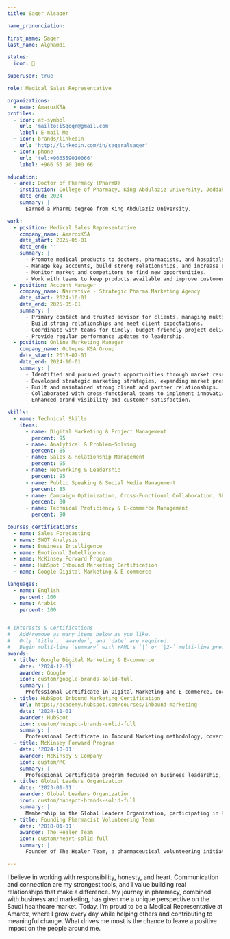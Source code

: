 ```yaml
---
title: Saqer Alsaqer 

name_pronunciation: 

first_name: Saqer
last_name: Alghamdi

status:
  icon: 💯

superuser: true

role: Medical Sales Representative

organizations:
  - name: AmaroxKSA
profiles:
  - icon: at-symbol
    url: 'mailto:iSqqqr@gmail.com'
    label: E-mail Me
  - icon: brands/linkedin
    url: 'http://linkedin.com/in/saqeralsaqer'
  - icon: phone
    url: 'tel:+966559010066'
    label: +966 55 90 100 66

education:
  - area: Doctor of Pharmacy (PharmD)
    institution: College of Pharmacy, King Abdulaziz University, Jeddah
    date_end: 2024
    summary: |
      Earned a PharmD degree from King Abdulaziz University. 

work:
  - position: Medical Sales Representative
    company_name: AmaroxKSA
    date_start: 2025-05-01
    date_end: ''
    summary: |
      - Promote medical products to doctors, pharmacists, and hospitals.
      - Manage key accounts, build strong relationships, and increase sales.
      - Monitor market and competitors to find new opportunities.
      - Work with teams to keep products available and improve customer satisfaction.
  - position: Account Manager
    company_name: Narrative - Strategic Pharma Marketing Agency
    date_start: 2024-10-01
    date_end: 2025-05-01
    summary: |
      - Primary contact and trusted advisor for clients, managing multiple projects.
      - Build strong relationships and meet client expectations.
      - Coordinate with teams for timely, budget-friendly project delivery.
      - Provide regular performance updates to leadership.
  - position: Online Marketing Manager
    company_name: Octopus KSA Group
    date_start: 2018-07-01
    date_end: 2024-10-01
    summary: |
      - Identified and pursued growth opportunities through market research and competitor analysis.
      - Developed strategic marketing strategies, expanding market presence and increasing revenue.
      - Built and maintained strong client and partner relationships.
      - Collaborated with cross-functional teams to implement innovative business and marketing solutions.
      - Enhanced brand visibility and customer satisfaction.

skills:
  - name: Technical Skills
    items:
      - name: Digital Marketing & Project Management
        percent: 95
      - name: Analytical & Problem-Solving
        percent: 85
      - name: Sales & Relationship Management
        percent: 95
      - name: Networking & Leadership
        percent: 95
      - name: Public Speaking & Social Media Management
        percent: 85
      - name: Campaign Optimization, Cross-Functional Collaboration, SEO
        percent: 80
      - name: Technical Proficiency & E-commerce Management
        percent: 90

courses_certifications:
  - name: Sales Forecasting
  - name: SWOT Analysis
  - name: Business Intelligence
  - name: Emotional Intelligence
  - name: McKinsey Forward Program
  - name: HubSpot Inbound Marketing Certification
  - name: Google Digital Marketing & E-commerce

languages:
  - name: English
    percent: 100
  - name: Arabic
    percent: 100


# Interests & Certifications
#   Add/remove as many items below as you like.
#   Only `title`, `awarder`, and `date` are required.
#   Begin multi-line `summary` with YAML's `|` or `|2-` multi-line prefix and indent 2 spaces below.
awards:
  - title: Google Digital Marketing & E-commerce
    date: '2024-12-01'
    awarder: Google
    icon: custom/google-brands-solid-full
    summary: |
      Professional Certificate in Digital Marketing and E-commerce, covering comprehensive digital marketing strategies, analytics, and e-commerce fundamentals.
  - title: HubSpot Inbound Marketing Certification
    url: https://academy.hubspot.com/courses/inbound-marketing
    date: '2024-11-01'
    awarder: HubSpot
    icon: custom/hubspot-brands-solid-full
    summary: |
      Professional Certificate in Inbound Marketing methodology, covering content creation, social media promotion, lead nurturing, and conversion optimization strategies.
  - title: McKinsey Forward Program
    date: '2024-10-01'
    awarder: McKinsey & Company
    icon: custom/MC
    summary: |
      Professional Certificate program focused on business leadership, strategic thinking, and management consulting methodologies.
  - title: Global Leaders Organization
    date: '2023-01-01'
    awarder: Global Leaders Organization
    icon: custom/hubspot-brands-solid-full
    summary: |
      Membership in the Global Leaders Organization, participating in leadership development programs and international networking initiatives.
  - title: Founding Pharmacist Volunteering Team
    date: '2018-01-01'
    awarder: The Healer Team
    icon: custom/heart-solid-full
    summary: |
      Founder of The Healer Team, a pharmaceutical volunteering initiative focused on community health education and healthcare accessibility programs.

---
```

I believe in working with responsibility, honesty, and heart. Communication and connection are my strongest tools, and I value building real relationships that make a difference. My journey in pharmacy, combined with business and marketing, has given me a unique perspective on the Saudi healthcare market. Today, I’m proud to be a Medical Representative at Amarox, where I grow every day while helping others and contributing to meaningful change. What drives me most is the chance to leave a positive impact on the people around me.
